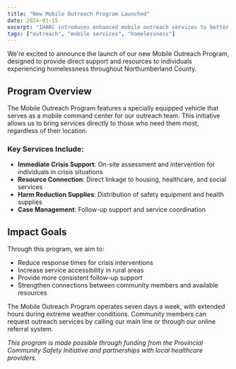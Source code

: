 ```yaml
---
title: "New Mobile Outreach Program Launched"
date: 2024-01-15
excerpt: "IHARC introduces enhanced mobile outreach services to better serve individuals experiencing homelessness across Northumberland County."
tags: ["outreach", "mobile services", "homelessness"]
---
```


We're excited to announce the launch of our new Mobile Outreach Program, designed to provide direct support and resources to individuals experiencing homelessness throughout Northumberland County.

## Program Overview

The Mobile Outreach Program features a specially equipped vehicle that serves as a mobile command center for our outreach team. This initiative allows us to bring services directly to those who need them most, regardless of their location.

### Key Services Include:

- **Immediate Crisis Support**: On-site assessment and intervention for individuals in crisis situations
- **Resource Connection**: Direct linkage to housing, healthcare, and social services
- **Harm Reduction Supplies**: Distribution of safety equipment and health supplies
- **Case Management**: Follow-up support and service coordination

## Impact Goals

Through this program, we aim to:
- Reduce response times for crisis interventions
- Increase service accessibility in rural areas
- Provide more consistent follow-up support
- Strengthen connections between community members and available resources

The Mobile Outreach Program operates seven days a week, with extended hours during extreme weather conditions. Community members can request outreach services by calling our main line or through our online referral system.

*This program is made possible through funding from the Provincial Community Safety Initiative and partnerships with local healthcare providers.*